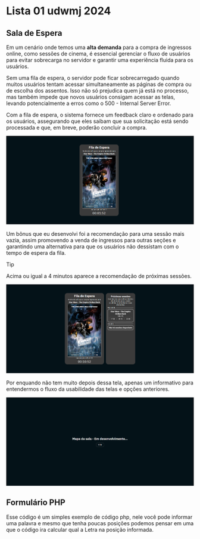 # Lista 01 udwmj 2024

## Sala de Espera

Em um cenário onde temos uma **alta demanda** para a compra de ingressos online, como sessões de cinema, é essencial gerenciar o fluxo de usuários para evitar sobrecarga no servidor e garantir uma experiência fluida para os usuários.

Sem uma fila de espera, o servidor pode ficar sobrecarregado quando muitos usuários tentam acessar simultaneamente as páginas de compra ou de escolha dos assentos. Isso não só prejudica quem já está no processo, mas também impede que novos usuários consigam acessar as telas, levando potencialmente a erros como o 500 - Internal Server Error.

Com a fila de espera, o sistema fornece um feedback claro e ordenado para os usuários, assegurando que eles saibam que sua solicitação está sendo processada e que, em breve, poderão concluir a compra.

![Sala de espera](/assets/image.png)

Um bônus que eu desenvolvi foi a recomendação para uma sessão mais vazia, assim promovendo a venda de ingressos para outras seções e garantindo uma alternativa para que os usuários não dessistam com o tempo de espera da fila.

> [!TIP]
> Acima ou igual a 4 minutos aparece a recomendação de próximas sessões.

![Sala de espera com recomendações](/assets/image2.png)

Por enquando não tem muito depois dessa tela, apenas um informativo para entendermos o fluxo da usabilidade das telas e opções anteriores.

![Mapa da sala](/assets/image3.png)

## Formulário PHP

Esse código é um simples exemplo de código php, nele você pode informar uma palavra e mesmo que tenha poucas posições podemos pensar em uma que o código ira calcular qual a Letra na posição informada.
